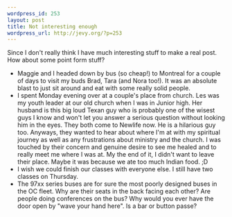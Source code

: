 ```yaml
--- 
wordpress_id: 253
layout: post
title: Not interesting enough
wordpress_url: http://jevy.org/?p=253
---
```

Since I don't really think I have much interesting stuff to make a real post.  How about some point form stuff?
<ul>
	<li>Maggie and I headed down by bus (so cheap!) to Montreal for a couple of days to visit my buds Brad, Tara (and Nora too!).  It was an absolute blast to just sit around and eat with some really solid people.</li>
	<li>I spent Monday evening over at a couple's place from church.  Les was my youth leader at our old church when I was in Junior high.  Her husband is this big loud Texan guy who is probably one of the wisest guys I know and won't let you answer a serious question without looking him in the eyes.  They both come to Newlife now.  He is a hilarious guy too.  Anyways, they wanted to hear about where I'm at with my spiritual journey as well as any frustrations about ministry and the church.  I was touched by their concern and genuine desire to see me healed and to really meet me where I was at.  My the end of it, I didn't want to leave their place.  Maybe it was because we ate too much Indian food. ;D</li>
	<li>I wish we could finish our classes with everyone else.  I still have two classes on Thursday.</li>
	<li>The 97xx series buses are for sure the most poorly designed buses in the OC fleet.  Why are their seats in the back facing each other?  Are people doing conferences on the bus?  Why would you ever have the door open by "wave your hand here".  Is a bar or button passe?</li>
</ul>
